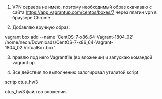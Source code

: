 1. VPN сервера не имею, поэтому необходимый образ скачиваю с сайта https://app.vagrantup.com/centos/boxes/7 через плагин vpn в браузере Chrome

2. Добавляю вручную образ:

vagrant box add --name 'CentOS-7-x86_64-Vagrant-1804_02' /home/neon/Downloads/CentOS-7-x86_64-Vagrant-1804_02.VirtualBox.box"

3. правлю под него Vagrantfile (во вложении) и запускаю командой vagrant up

4. Все действия по выполнению залогировал утилитой script

scritp otus_hw3

otus_hw3 файл во вложении.
